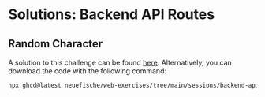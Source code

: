 # Solutions: Backend API Routes

## Random Character

A solution to this challenge can be found [here](https://github.com/neuefische/web-exercises/tree/main/sessions/backend-api-routes/random-character_solution). Alternatively, you can download the code with the following command:

```bash
npx ghcd@latest neuefische/web-exercises/tree/main/sessions/backend-api-routes/random-character_solution
```
